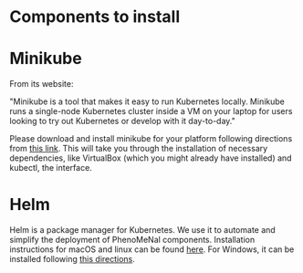 # Components to install

# Minikube

From its website:

"Minikube is a tool that makes it easy to run Kubernetes locally. Minikube runs a single-node Kubernetes cluster inside a VM on your laptop for users looking to try out Kubernetes or develop with it day-to-day."

Please download and install minikube for your platform following directions from [this link](https://kubernetes.io/docs/tasks/tools/install-minikube/). This will take you through the installation of necessary dependencies, like VirtualBox (which you might already have installed) and kubectl, the interface.

# Helm

Helm is a package manager for Kubernetes. We use it to automate and simplify the deployment of PhenoMeNal components. Installation instructions for macOS and linux can be found [here](https://github.com/kubernetes/helm#install). For Windows, it can be installed following [this directions](https://github.com/kubernetes/helm/releases/tag/v2.5.1).




